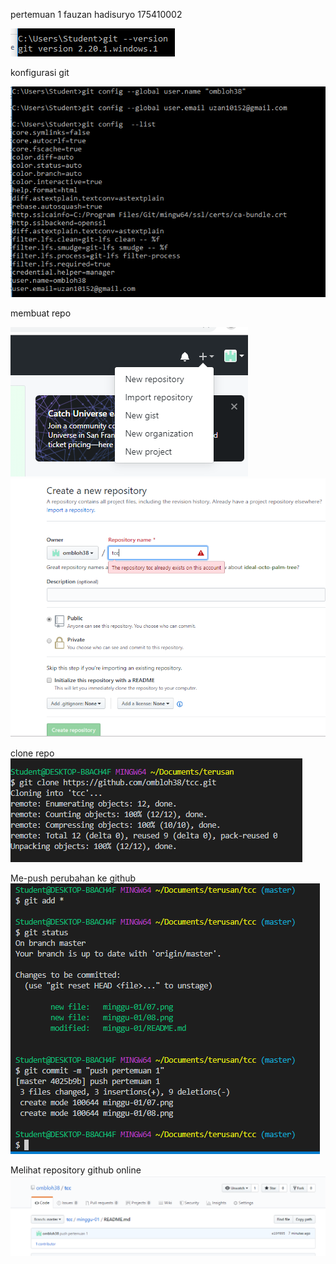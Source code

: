 pertemuan 1
fauzan hadisuryo 175410002

![cek versi](./01.PNG)

konfigurasi git

![cek versi](./02.PNG)

membuat repo

![cek versi](./03.PNG)
![cek versi](./04.PNG)

clone repo
![clone repo](./07.png)

Me-push perubahan ke github
![push](./09.png)

Melihat repository github online
![melihat](./10.png)





